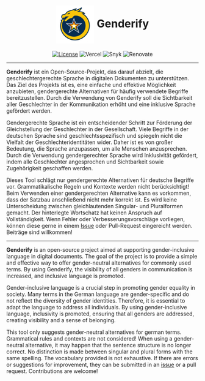 <h1 align="center">
    <img src="docs/assets/logo.png" alt="Genderify project logo" height="100px" align="center">
    Genderify
</h1>

<p align="center">
  <a href="./LICENSE"><img src="https://img.shields.io/badge/license-MIT-yellow?style=flat-square" alt="License"></a>
  <img src="https://deploy-badge.vercel.app/vercel/genderify?style=flat-square" alt="Vercel">
  <img src="https://img.shields.io/badge/snyk-monitored-4C4A73?logo=snyk&style=flat-square" alt="Snyk">
  <img src="https://img.shields.io/badge/renovate-enabled-brightgreen?logo=renovate&style=flat-square" alt="Renovate">
</p>

---

**Genderify** ist ein Open-Source-Projekt, das darauf abzielt, die geschlechtergerechte Sprache in digitalen Dokumenten zu unterstützen.
Das Ziel des Projekts ist es, eine einfache und effektive Möglichkeit anzubieten, gendergerechte Alternativen für häufig verwendete Begriffe bereitzustellen.
Durch die Verwendung von Genderify soll die Sichtbarkeit aller Geschlechter in der Kommunikation erhöht und eine inklusive Sprache gefördert werden.

Gendergerechte Sprache ist ein entscheidender Schritt zur Förderung der Gleichstellung der Geschlechter in der Gesellschaft.
Viele Begriffe in der deutschen Sprache sind geschlechtsspezifisch und spiegeln nicht die Vielfalt der Geschlechteridentitäten wider.
Daher ist es von großer Bedeutung, die Sprache anzupassen, um alle Menschen anzusprechen.
Durch die Verwendung gendergerechter Sprache wird Inklusivität gefördert, indem alle Geschlechter angesprochen und Sichtbarkeit sowie Zugehörigkeit geschaffen werden. 

Dieses Tool schlägt nur gendergerechte Alternativen für deutsche Begriffe vor. Grammatikalische Regeln und Kontexte werden nicht berücksichtigt!
Beim Verwenden einer gendergerechten Alternative kann es vorkommen, dass der Satzbau anschließend nicht mehr korrekt ist. Es wird keine Unterscheidung zwischen gleichlautenden Singular- und Pluralformen gemacht.
Der hinterlegte Wortschatz hat keinen Anspruch auf Vollständigkeit.
Wenn Fehler oder Verbesserungsvorschläge vorliegen, können diese gerne in einem [Issue](https://github.com/drachenpapa/genderify/issues/new/choose) oder Pull-Request eingereicht werden. Beiträge sind willkommen!


---

**Genderify** is an open-source project aimed at supporting gender-inclusive language in digital documents.
The goal of the project is to provide a simple and effective way to offer gender-neutral alternatives for commonly used terms.
By using Genderify, the visibility of all genders in communication is increased, and inclusive language is promoted.

Gender-inclusive language is a crucial step in promoting gender equality in society.
Many terms in the German language are gender-specific and do not reflect the diversity of gender identities.
Therefore, it is essential to adapt the language to address all individuals.
By using gender-inclusive language, inclusivity is promoted, ensuring that all genders are addressed, creating visibility and a sense of belonging.

This tool only suggests gender-neutral alternatives for german terms. Grammatical rules and contexts are not considered!
When using a gender-neutral alternative, it may happen that the sentence structure is no longer correct.
No distinction is made between singular and plural forms with the same spelling.
The vocabulary provided is not exhaustive. If there are errors or suggestions for improvement, they can be submitted in an [issue](https://github.com/drachenpapa/genderify/issues/new/choose) or a pull request. Contributions are welcome!
